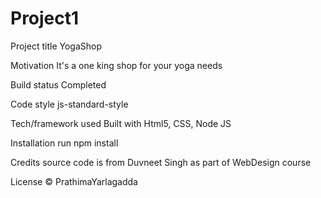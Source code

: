# Project1
Project title
YogaShop

Motivation
It's a one king shop for your yoga needs

Build status
Completed

Code style
js-standard-style

Tech/framework used
Built with
Html5, CSS, Node JS

Installation
run npm install

Credits
source code is from Duvneet Singh as part of WebDesign course

License
© PrathimaYarlagadda
